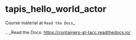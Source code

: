 # tapis_hello_world_actor

Course material at `Read the Docs`_

.. _Read the Docs: https://containers-at-tacc.readthedocs.io/
